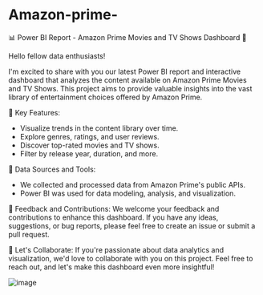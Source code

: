 # Amazon-prime-

📊 Power BI Report - Amazon Prime Movies and TV Shows Dashboard 🍿

Hello fellow data enthusiasts!

I'm excited to share with you our latest Power BI report and interactive dashboard that analyzes the content available on Amazon Prime Movies and TV Shows. This project aims to provide valuable insights into the vast library of entertainment choices offered by Amazon Prime.

📌 Key Features:
- Visualize trends in the content library over time.
- Explore genres, ratings, and user reviews.
- Discover top-rated movies and TV shows.
- Filter by release year, duration, and more.

🔨 Data Sources and Tools:
- We collected and processed data from Amazon Prime's public APIs.
- Power BI was used for data modeling, analysis, and visualization.

🙏 Feedback and Contributions:
We welcome your feedback and contributions to enhance this dashboard. If you have any ideas, suggestions, or bug reports, please feel free to create an issue or submit a pull request.


📢 Let's Collaborate:
If you're passionate about data analytics and visualization, we'd love to collaborate with you on this project. Feel free to reach out, and let's make this dashboard even more insightful!

![image](https://github.com/prernaInkar43/Amazon-prime-/assets/96662678/0f1614c3-9f4d-4f1c-ac51-da5ca70d8666)




